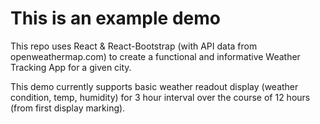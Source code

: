 # This is an example demo

This repo uses React & React-Bootstrap (with API data from openweathermap.com) to create a functional and informative Weather Tracking App for a given city.

This demo currently supports basic weather readout display (weather condition, temp, humidity) for 3 hour interval over the course of 12 hours (from first display marking).

